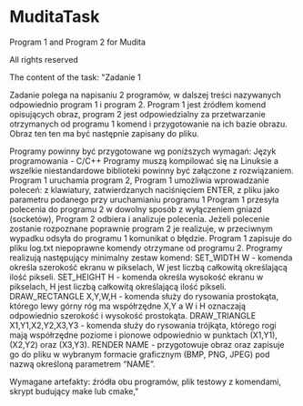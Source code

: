 # MuditaTask

Program 1 and Program 2 for Mudita

All rights reserved


The content of the task:
"Zadanie 1

Zadanie polega na napisaniu 2 programów, w dalszej treści nazywanych odpowiednio program 1 i program 2.
Program 1 jest źródłem komend opisujących obraz, program 2 jest odpowiedzialny za przetwarzanie otrzymanych od programu 1 komend i przygotowanie na ich bazie obrazu. Obraz ten ten ma być następnie zapisany do pliku.

Programy powinny być przygotowane wg poniższych wymagań:
Język programowania - C/C++
Programy muszą kompilować się na Linuksie a wszelkie niestandardowe biblioteki powinny być załączone z rozwiązaniem.
Program 1 uruchamia program 2,
Program 1 umożliwia wprowadzanie poleceń:
z klawiatury, zatwierdzanych naciśnięciem ENTER,
z pliku jako parametru podanego przy uruchamianiu programu 1
Program 1 przesyła polecenia do programu 2 w dowolny sposób z wyłączeniem gniazd (socketów),
Program 2 odbiera i analizuje polecenia. 
Jeżeli polecenie zostanie rozpoznane poprawnie program 2 je realizuje, w przeciwnym wypadku odsyła do programu 1 komunikat o błędzie.
Program 1 zapisuje do pliku log.txt niepoprawne komendy otrzymane od programu 2. 
Programy realizują następujący minimalny zestaw komend:
SET_WIDTH W - komenda określa szerokość ekranu w pikselach, W jest liczbą całkowitą określającą ilość pikseli.
SET_HEIGHT H - komenda określa wysokość ekranu w pikselach, H jest liczbą całkowitą określającą ilość pikseli.
DRAW_RECTANGLE X,Y,W,H - komenda służy do rysowania prostokąta, 
którego lewy górny róg ma współrzędne X,Y a W i H oznaczają odpowiednio szerokość i wysokość prostokąta.
DRAW_TRIANGLE X1,Y1,X2,Y2,X3,Y3 - komenda służy do rysowania trójkąta,
którego rogi mają współrzędne poziome i pionowe odpowiednio w punktach (X1,Y1), (X2,Y2) oraz (X3,Y3).
RENDER NAME - przygotowuje obraz oraz zapisuje go do pliku w wybranym formacie graficznym
(BMP, PNG, JPEG) pod nazwą określoną parametrem “NAME”.

Wymagane artefakty:
źródła obu programów,
plik testowy z komendami,
skrypt budujący make lub cmake,"
